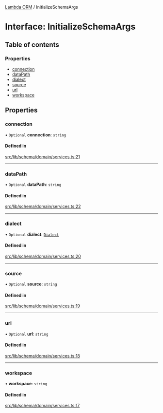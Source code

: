 [Lambda ORM](../README.md) / InitializeSchemaArgs

# Interface: InitializeSchemaArgs

## Table of contents

### Properties

- [connection](InitializeSchemaArgs.md#connection)
- [dataPath](InitializeSchemaArgs.md#datapath)
- [dialect](InitializeSchemaArgs.md#dialect)
- [source](InitializeSchemaArgs.md#source)
- [url](InitializeSchemaArgs.md#url)
- [workspace](InitializeSchemaArgs.md#workspace)

## Properties

### connection

• `Optional` **connection**: `string`

#### Defined in

[src/lib/schema/domain/services.ts:21](https://github.com/lambda-orm/lambdaorm-base/blob/9b21e8689acd2305a4bae966af6b658877a4045e/src/lib/schema/domain/services.ts#L21)

___

### dataPath

• `Optional` **dataPath**: `string`

#### Defined in

[src/lib/schema/domain/services.ts:22](https://github.com/lambda-orm/lambdaorm-base/blob/9b21e8689acd2305a4bae966af6b658877a4045e/src/lib/schema/domain/services.ts#L22)

___

### dialect

• `Optional` **dialect**: [`Dialect`](../enums/Dialect.md)

#### Defined in

[src/lib/schema/domain/services.ts:20](https://github.com/lambda-orm/lambdaorm-base/blob/9b21e8689acd2305a4bae966af6b658877a4045e/src/lib/schema/domain/services.ts#L20)

___

### source

• `Optional` **source**: `string`

#### Defined in

[src/lib/schema/domain/services.ts:19](https://github.com/lambda-orm/lambdaorm-base/blob/9b21e8689acd2305a4bae966af6b658877a4045e/src/lib/schema/domain/services.ts#L19)

___

### url

• `Optional` **url**: `string`

#### Defined in

[src/lib/schema/domain/services.ts:18](https://github.com/lambda-orm/lambdaorm-base/blob/9b21e8689acd2305a4bae966af6b658877a4045e/src/lib/schema/domain/services.ts#L18)

___

### workspace

• **workspace**: `string`

#### Defined in

[src/lib/schema/domain/services.ts:17](https://github.com/lambda-orm/lambdaorm-base/blob/9b21e8689acd2305a4bae966af6b658877a4045e/src/lib/schema/domain/services.ts#L17)
